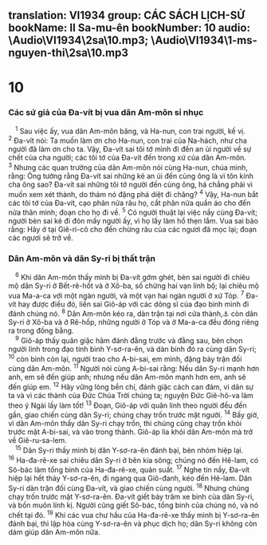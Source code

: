 translation: VI1934
group: CÁC SÁCH LỊCH-SỬ
bookName: II Sa-mu-ên 
bookNumber: 10
audio: \Audio\VI1934\2sa\10.mp3; \Audio\VI1934\1-ms-nguyen-thi\2sa\10.mp3
-------

<div class="title"><h1>10</h1><h3>Các sứ giả của Đa-vít bị vua dân Am-môn sỉ nhục</h3></div>
<span class="verse 2sa_10_1"> <sup>1</sup> Sau việc ấy, vua dân Am-môn băng, và Ha-nun, con trai người, kế vị. </span>
<span class="verse 2sa_10_2"><sup>2</sup> Đa-vít nói: Ta muốn làm ơn cho Ha-nun, con trai của Na-hách, như cha người đã làm ơn cho ta. Vậy, Đa-vít sai tôi tớ mình đi đến an ủi người về sự chết của cha người; các tôi tớ của Đa-vít đến trong xứ của dân Am-môn. </span>
<span class="verse 2sa_10_3"><sup>3</sup> Nhưng các quan trưởng của dân Am-môn nói cùng Ha-nun, chúa mình, rằng: Ông tưởng rằng Đa-vít sai những kẻ an ủi đến cùng ông là vì tôn kính cha ông sao? Đa-vít sai những tôi tớ người đến cùng ông, há chẳng phải vì muốn xem xét thành, do thám nó đặng phá diệt đi chăng? </span>
<span class="verse 2sa_10_4"><sup>4</sup> Vậy, Ha-nun bắt các tôi tớ của Đa-vít, cạo phân nửa râu họ, cắt phân nửa quần áo cho đến nửa thân mình; đoạn cho họ đi về. </span>
<span class="verse 2sa_10_5"><sup>5</sup> Có người thuật lại việc nầy cùng Đa-vít; người bèn sai kẻ đi đón mấy người ấy, vì họ lấy làm hổ thẹn lắm. Vua sai bảo rằng: Hãy ở tại Giê-ri-cô cho đến chừng râu của các ngươi đã mọc lại; đoạn các ngươi sẽ trở về. <br/></span>
<div class="title"><h3>Dân Am-môn và dân Sy-ri bị thất trận</h3></div>
<span class="verse 2sa_10_6"> <sup>6</sup> Khi dân Am-môn thấy mình bị Đa-vít gớm ghét, bèn sai người đi chiêu mộ dân Sy-ri ở Bết-rê-hốt và ở Xô-ba, số chừng hai vạn lính bộ; lại chiêu mộ vua Ma-a-ca với một ngàn người, và một vạn hai ngàn người ở xứ Tóp. </span>
<span class="verse 2sa_10_7"><sup>7</sup> Đa-vít hay được điều đó, liền sai Giô-áp với các dõng sĩ của đạo binh mình đi đánh chúng nó. </span>
<span class="verse 2sa_10_8"><sup>8</sup> Dân Am-môn kéo ra, dàn trận tại nơi cửa thành,<a data-toggle="tooltip" data-placement="bottom" title="Cửa thành Ra-bát-Am-môn, kinh đô của Dan Am-môn">⚓</a> còn dân Sy-ri ở Xô-ba và ở Rê-hốp, những người ở Tóp và ở Ma-a-ca đều đóng riêng ra trong đồng bằng. <br/></span>
<span class="verse 2sa_10_9"> <sup>9</sup> Giô-áp thấy quân giặc hãm đánh đằng trước và đằng sau, bèn chọn người lính trong đạo tinh binh Y-sơ-ra-ên, và dàn binh đó ra cùng dân Sy-ri; </span>
<span class="verse 2sa_10_10"><sup>10</sup> còn binh còn lại, người trao cho A-bi-sai, em mình, đặng bày trận đối cùng dân Am-môn. </span>
<span class="verse 2sa_10_11"><sup>11</sup> Người nói cùng A-bi-sai rằng: Nếu dân Sy-ri mạnh hơn anh, em sẽ đến giúp anh; nhưng nếu dân Am-môn mạnh hơn em, anh sẽ đến giúp em. </span>
<span class="verse 2sa_10_12"><sup>12</sup> Hãy vững lòng bền chí, đánh giặc cách can đảm, vì dân sự ta và vì các thành của Đức Chúa Trời chúng ta; nguyện Đức Giê-hô-va làm theo ý Ngài lấy làm tốt! </span>
<span class="verse 2sa_10_13"><sup>13</sup> Đoạn, Giô-áp với quân lính theo người đều đến gần, giao chiến cùng dân Sy-ri; chúng chạy trốn trước mặt người. </span>
<span class="verse 2sa_10_14"><sup>14</sup> Bấy giờ, vì dân Am-môn thấy dân Sy-ri chạy trốn, thì chúng cũng chạy trốn khỏi trước mặt A-bi-sai, và vào trong thành. Giô-áp lìa khỏi dân Am-môn mà trở về Giê-ru-sa-lem. <br/></span>
<span class="verse 2sa_10_15"> <sup>15</sup> Dân Sy-ri thấy mình bị dân Y-sơ-ra-ên đánh bại, bèn nhóm hiệp lại. </span>
<span class="verse 2sa_10_16"><sup>16</sup> Ha-đa-rê-xe sai chiêu dân Sy-ri ở bên kia sông; chúng nó đến Hê-lam, có Sô-bác làm tổng binh của Ha-đa-rê-xe, quản suất. </span>
<span class="verse 2sa_10_17"><sup>17</sup> Nghe tin nầy, Đa-vít hiệp lại hết thảy Y-sơ-ra-ên, đi ngang qua Giô-đanh, kéo đến Hê-lam. Dân Sy-ri dàn trận đối cùng Đa-vít, và giao chiến cùng người. </span>
<span class="verse 2sa_10_18"><sup>18</sup> Nhưng chúng chạy trốn trước mặt Y-sơ-ra-ên. Đa-vít giết bảy trăm xe binh của dân Sy-ri, và bốn muôn lính kị. Người cũng giết Sô-bác, tổng binh của chúng nó, và nó chết tại đó. </span>
<span class="verse 2sa_10_19"><sup>19</sup> Khi các vua chư hầu của Ha-đa-rê-xe thấy mình bị Y-sơ-ra-ên đánh bại, thì lập hòa cùng Y-sơ-ra-ên và phục dịch họ; dân Sy-ri không còn dám giúp dân Am-môn nữa. <br/></span>
